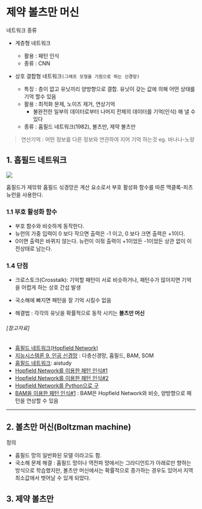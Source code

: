 # 제약 볼츠만 머신 

네트워크 종류 
- 계층형 네트워크 
    - 활용 : 패턴 인식
    - 종류 : CNN

- 상호 결합형 네트워크`(그래프 모형을 기원으로 하는 신경망)`
    - 특징 : 층이 없고 유닛끼리 양방향으로 결합. 유닛이 갖는 값에 의해 어떤 상태를 기억 할수 있음
    - 활용 : 최적화 문제, 노이즈 제거, 연상기억 
        - 불완전한 일부의 데이터로부터 나머지 전체의 데이터를 기억(인식) 해 낼 수 있다
    - 종류 : 홉필드 네트워크(1982), 볼츠만, 제약 볼츠만 

> 연산기억 : 어떤 정보를 다른 정보와 연관하여 지어 기억 하는것 eg. 바나나-노랑



## 1. 홉필드 네트워크 

![](https://i.imgur.com/aXzW4Yy.png)


홉필드가 제앆핚 홉필드 싞경망은 계산 요소로서 부호 활성화 함수를 따른 맥클록-피츠뉴런을 사용한다.

### 1.1 부호 활성화 함수
- 부호 함수와 비슷하게 동작한다.
- 뉴런의 가중 입력이 0 보다 작으면 출력은 -1 이고, 0 보다 크면 출력은 +1이다.
- 0이면 출력은 바뀌지 않는다. 뉴런이 이젂 출력이 +1이었든 -1이었든 상관 없이 이전상태로 남는다. 


### 1.4 단점 

- 크로스토크(Crosstalk): 기억할 패턴이 서로 비슷하거나, 패턴수가 많아지면 기억을 어렵게 하는 상호 간섭 발생 

- 국소해에 빠지면 패턴을 잘 기억 시킬수 없음 

- 해결법 : 각각의 유닛을 확률적으로 동작 시키는 **볼츠만 머신** 

###### [참고자료]
- [홉필드 네트워크(Hopfield Network)](http://untitledtblog.tistory.com/7)
- [지능시스템론 9. 인공 신경망](http://blog.daum.net/kimjaehun12/184) : 다층신경망, 홉필드, BAM, SOM
- [홉필드 네트워크](http://www.aistudy.co.kr/neural/hopfield_kim.htm): aistudy
- [Hopfield Network를 이용한 패턴 인식#1](http://secmem.tistory.com/268)
- [Hopfield Network를 이용한 패턴 인식#2](http://secmem.tistory.com/270)
- [Hopfield Network를 Python으로 구 ](http://trampkiwi.blog.me/221012687142)
- [BAM을 이용한 패턴 인식#1](http://secmem.tistory.com/335) : BAM은 Hopfield Network와 비슷, 양방향으로 패턴을 연상할 수 있음

---

## 2. 볼츠만 머신(Boltzman machine)
 

정의 
- 홉필드 망의 일반화된 모델 이라고도 함.
- 국소해 문제 해결 : 홉필드 망이나 역전파 망에서는 그라디언트가 아래로만 향하는 방식으로 학습했지만, 볼츠만 머신에서는 확률적으로 증가하는 경우도 있어서 지역 최소값에서 벗어날 수 있게 되었다.




## 3. 제약 볼츠만 